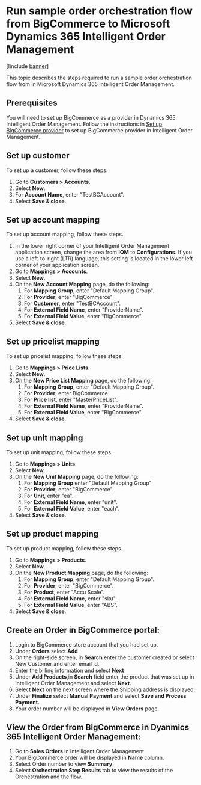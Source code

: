 # Run sample order orchestration flow from BigCommerce to Microsoft Dynamics 365 Intelligent Order Management

[!include [banner](includes/banner.md)]

This topic describes the steps required to run a sample order orchestration flow  from in Microsoft Dynamics 365 Intelligent Order Management.

## Prerequisites
You will need to set up BigCommerce as a provider in Dynamics 365 Intelligent Order Management. Follow the instructions in [Set up BigCommerce provider](https://docs.microsoft.com/en-us/dynamics365/intelligent-order-management/set-up-bigcommerce-provider) to set up BigCommerce provider in Intelligent Order Management.

## Set up customer

To set up a customer, follow these steps.

1. Go to **Customers \> Accounts**.
1. Select **New**.
1. For **Account Name**, enter "TestBCAccount".
1. Select **Save & close**.

## Set up account mapping 

To set up account mapping, follow these steps.

1. In the lower right corner of your Intelligent Order Management application screen, change the area from **IOM** to **Configurations**. If you use a left-to-right (LTR) language, this setting is located in the lower left corner of your application screen. 
1. Go to **Mappings \> Accounts**.
1. Select **New**.
1. On the **New Account Mapping** page, do the following: 
    1. For **Mapping Group**, enter "Default Mapping Group".
    1. For **Provider**, enter "BigCommerce"
    1. For **Customer**, enter "TestBCAccount".
    1. For **External Field Name**, enter "ProviderName".
    1. For **External Field Value**, enter "BigCommerce".
1. Select **Save & close**.

## Set up pricelist mapping

To set up pricelist mapping, follow these steps.

1. Go to **Mappings \> Price Lists**.
1. Select **New**.
1. On the **New Price List Mapping** page, do the following:
    1. For **Mapping Group**, enter "Default Mapping Group".
    1. For **Provider**, enter BigCommerce
    1. For **Price list**, enter "MasterPriceList".
    1. For **External Field Name**, enter "ProviderName".
    1. For **External Field Value**, enter "BigCommerce".
1. Select **Save & close**.

## Set up unit mapping

To set up unit mapping, follow these steps.

1. Go to **Mappings \> Units**.
1. Select **New**.
1. On the **New Unit Mapping** page, do the following:
    1. For **Mapping Group** enter "Default Mapping Group"
    1. For **Provider**, enter "BigCommerce".
    1. For **Unit**, enter "ea".
    1. For **External Field Name**, enter "unit".
    1. For **External Field Value**, enter "each".
1. Select **Save & close**.

## Set up product mapping

To set up product mapping, follow these steps.

1. Go to **Mappings \> Products**.
1. Select **New**.
1. On the **New Product Mapping** page, do the following:
    1. For **Mapping Group**, enter "Default Mapping Group".
    1. For **Provider**, enter "BigCommerce".
    1. For **Product**, enter "Accu Scale".
    1. For **External Field Name**, enter "sku".
    1. For **External Field Value**, enter "ABS".
1. Select **Save & close**.

## Create an Order in BigCommerce portal:

1.	Login to BigCommerce store account that you had set up.
2.	Under **Orders** select **Add** 
3.	On the right-side screen, in **Search** enter the customer created or select New Customer and enter email id.
4.	Enter the billing information and select **Next**
5.	Under **Add Products**,in **Search** field enter the product that was set up in Intelligent Order Management and select **Next**.
6.	Select **Next** on the next screen where the Shipping address is displayed.
7.	Under **Finalize** select **Manual Payment** and select **Save and Process Payment**.
8.	Your order number will be displayed in **View Orders** page.

## View the Order from BigCommerce in Dyanmics 365 Intelligent Order Management:

1.	Go to **Sales Orders** in Intelligent Order Management
2.	Your BigCommerce order will be displayed in **Name** column.
3.	Select Order number to view **Summary**.
4.	Select **Orchestration Step Results** tab to view the results of the Orchestration and the flow.
